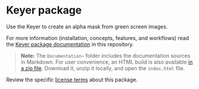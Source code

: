 # Keyer package

Use the Keyer to create an alpha mask from green screen images.

For more information (installation, concepts, features, and workflows) read the [Keyer package documentation](Documentation~/index.md) in this repository.  
>**Note:** The `Documentation~` folder includes the documentation sources in Markdown. For user convenience, an HTML build is also available [in a zip file](Built-documentation.zip). Download it, unzip it locally, and open the `index.html` file.

Review the specific [license terms](LICENSE.md) about this package.
